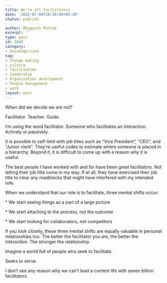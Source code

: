 ```yaml
---
title: We’re all facilitators
date: '2022-07-04T10:30:00+05:30'
status: publish

author: Bhagyesh Pathak
excerpt: ''
type: post
id: 1049
category:
- Uncategorized
tag:
- change making
- culture
- facilitation
- leadership
- Organization development
- People Management
- work
layout: post
---
```


When did we decide we are not?

Facilitator. Teacher. Guide.

I’m using the word facilitator. Someone who facilitates an interaction. Actively or passively.

It is possible to self-limit with job titles such as “Vice President”, “CEO”, and “Junior clerk”. They’re useful codes to estimate where someone is placed in a hierarchy. Beyond it, it is difficult to come up with a reason why it is useful.

The best people I have worked with and for have been great facilitators. Not letting their job title come in my way. If at all, they have exercised their job title to clear any roadblocks that might have interfered with my intended role.

When we understand that our role is to facilitate, three mental shifts occur:

\* We start seeing things as a part of a large picture

\* We start attaching to the process, not the outcome

\* We start looking for collaborators, not competitors

If you look closely, these three mental shifts are equally valuable in personal relationships too. The better the facilitator you are, the better the interaction. The stronger the relationship.

Imagine a world full of people who seek to facilitate.

Seeks to serve.

I don’t see any reason why we can’t lead a content life with seven billion facilitators.